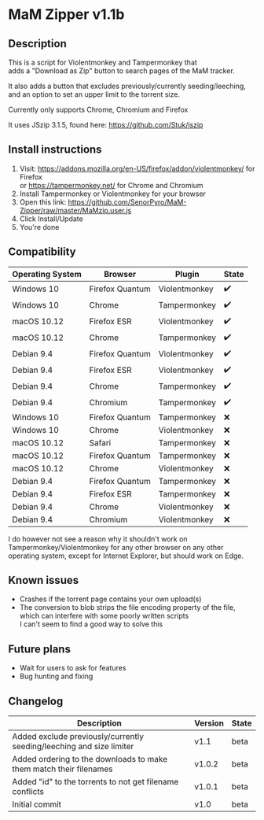 # MaM Zipper v1.1b

## Description
This is a script for Violentmonkey and Tampermonkey that  
adds a "Download as Zip" button to search pages of the MaM tracker.

It also adds a button that excludes previously/currently seeding/leeching,  
and an option to set an upper limit to the torrent size.

Currently only supports Chrome, Chromium and Firefox

It uses JSzip 3.1.5, found here:
https://github.com/Stuk/jszip

## Install instructions

1. Visit: https://addons.mozilla.org/en-US/firefox/addon/violentmonkey/ for Firefox  
    or https://tampermonkey.net/ for Chrome and Chromium
2. Install Tampermonkey or Violentmonkey for your browser
3. Open this link: https://github.com/SenorPyro/MaM-Zipper/raw/master/MaMzip.user.js
4. Click Install/Update
5. You're done

## Compatibility

Operating System | Browser | Plugin | State
--- | --- | --- | ---
Windows 10 | Firefox Quantum | Violentmonkey | :heavy_check_mark:
Windows 10 | Chrome | Tampermonkey | :heavy_check_mark:
macOS 10.12 | Firefox ESR | Violentmonkey | :heavy_check_mark:
macOS 10.12 | Chrome | Tampermonkey| :heavy_check_mark:
Debian 9.4 | Firefox Quantum | Violentmonkey | :heavy_check_mark:
Debian 9.4 | Firefox ESR | Violentmonkey | :heavy_check_mark:
Debian 9.4 | Chrome | Tampermonkey | :heavy_check_mark:
Debian 9.4 | Chromium | Tampermonkey | :heavy_check_mark:
Windows 10 | Firefox Quantum | Tampermonkey | :x:
Windows 10 | Chrome | Violentmonkey| :x:
macOS 10.12 | Safari | Tampermonkey | :x:
macOS 10.12 | Firefox Quantum | Tampermonkey | :x:
macOS 10.12 | Chrome | Violentmonkey| :x:
Debian 9.4 | Firefox Quantum | Tampermonkey | :x:
Debian 9.4 | Firefox ESR | Tampermonkey | :x:
Debian 9.4 | Chrome | Violentmonkey | :x:
Debian 9.4 | Chromium | Violentmonkey | :x:


I do however not see a reason why it shouldn't work on Tampermonkey/Violentmonkey
for any other browser on any other operating system, 
except for Internet Explorer, but should work on Edge.

## Known issues
* Crashes if the torrent page contains your own upload(s)
* The conversion to blob strips the file encoding property of the file,  
   which can interfere with some poorly written scripts  
   I can't seem to find a good way to solve this

## Future plans
* Wait for users to ask for features
* Bug hunting and fixing

## Changelog
Description | Version | State
--- | --- | ---
Added exclude previously/currently seeding/leeching and size limiter | v1.1 | beta
Added ordering to the downloads to make them match their filenames | v1.0.2 | beta
Added "id" to the torrents to not get filename conflicts | v1.0.1 | beta
Initial commit | v1.0 | beta
